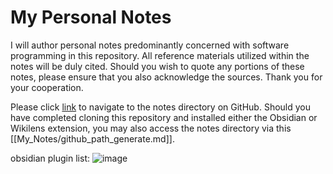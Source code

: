 # My Personal Notes

I will author personal notes predominantly concerned with software programming in this repository. All reference materials utilized within the notes will be duly cited. Should you wish to quote any portions of these notes, please ensure that you also acknowledge the sources. Thank you for your cooperation.

Please click [link](https://github.com/STRockefeller/MyProgrammingNote/blob/master/My_Notes/github_path_generate.md) to navigate to the notes directory on GitHub. Should you have completed cloning this repository and installed either the Obsidian or Wikilens extension, you may also access the notes directory via this [[My_Notes/github_path_generate.md]].

obsidian plugin list:
![image](https://i.imgur.com/VnPPMZk.png)